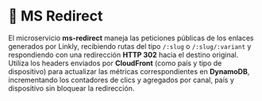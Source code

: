 # 🐍 MS Redirect

El microservicio **ms-redirect** maneja las peticiones públicas de los enlaces generados por Linkly, 
recibiendo rutas del tipo `/:slug` o `/:slug/:variant` y respondiendo con una redirección **HTTP 302** hacia 
el destino original. Utiliza los headers enviados por **CloudFront** (como país y tipo de dispositivo) para 
actualizar las métricas correspondientes en **DynamoDB**, incrementando los contadores de clics y agregados 
por canal, país y dispositivo sin bloquear la redirección.

